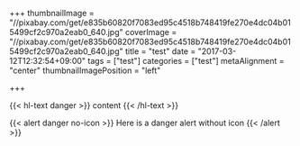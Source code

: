 +++
thumbnailImage = "//pixabay.com/get/e835b60820f7083ed95c4518b748419fe270e4dc04b015499cf2c970a2eab0_640.jpg"
coverImage = "//pixabay.com/get/e835b60820f7083ed95c4518b748419fe270e4dc04b015499cf2c970a2eab0_640.jpg"
title = "test"
date = "2017-03-12T12:32:54+09:00"
tags = ["test"]
categories = ["test"]
metaAlignment = "center"
thumbnailImagePosition = "left"

+++

{{< hl-text danger >}}
content
{{< /hl-text >}}

{{< alert danger no-icon >}}
Here is a danger alert without icon
{{< /alert >}}
